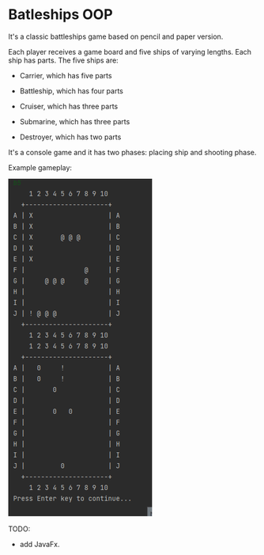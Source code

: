 # Batleships OOP

It's a classic battleships game based on pencil and paper version. 

Each player receives a game board and five ships of varying lengths. Each ship has parts. The five ships are:

- Carrier, which has five parts

- Battleship, which has four parts

- Cruiser, which has three parts

- Submarine, which has three parts

- Destroyer, which has two parts

It's a console game and it has two phases: placing ship and shooting phase.

Example gameplay:

![](battleships.gif)

 TODO: 
 - add JavaFx.
